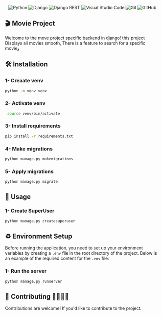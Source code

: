 <p align="center">
  <img src="https://img.shields.io/badge/Python-3776AB.svg?style=for-the-badge&logo=Python&logoColor=white" alt="Python">
  <img src="https://img.shields.io/badge/django-%23092E20.svg?style=for-the-badge&logo=django&logoColor=white" alt="Django">
  <img src="https://img.shields.io/badge/DJANGO-REST-ff1709?style=for-the-badge&logo=django&logoColor=white&color=ff1709&labelColor=gray" alt="Django REST">
  <img src="https://img.shields.io/badge/Visual%20Studio%20Code-0078d7.svg?style=for-the-badge&logo=visual-studio-code&logoColor=white" alt="Visual Studio Code">
  <img src="https://img.shields.io/badge/git-%23F05033.svg?style=for-the-badge&logo=git&logoColor=white" alt="Git">
  <img src="https://img.shields.io/badge/github-%23121011.svg?style=for-the-badge&logo=github&logoColor=white" alt="GitHub">
</p>

## 🎬 Movie Project
Welcome to the move project specific backend in django! this project Displays all movies smooth, There is a feature to search for a specific movieو

## 🛠 Installation 

### 1- Creaate venv 

  ```bash
  python -m venv venv
  ```

### 2- Activate venv 

  ```bash
   source venv/bin/activate
  ```
### 3- Install requirements

 ```bash
 pip install -r requirements.txt
 ```

### 4- Make migrations 

 ```bash
 python manage.py makemigrations
 ```

### 5- Apply migrations

 ```bash
 python manage.py migrate
 ```
## 📒 Usage
### 1- Create SuperUser

 ```bash
 python manage.py createsuperuser
 ```
## ♻️ Environment Setup

Before running the application, you need to set up your environment variables by creating a `.env` file in the root directory of the project. Below is an example of the required content for the `.env` file:

### 1- Run the server

 ```bash
 python manage.py runserver
 ```
## 🙏 Contributing 🫱🏼‍🫲🏻
Contributions are welcome! If you'd like to contribute to the project.


